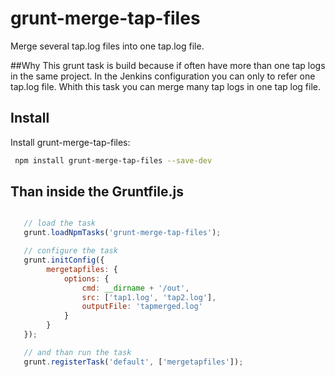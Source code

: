 # grunt-merge-tap-files
Merge several tap.log files into one tap.log file.

##Why
This grunt task is build because if often have more than one tap logs in the same project. 
In the Jenkins configuration you can only to refer one tap.log file. Whith this task you can merge many tap logs in one tap log file. 

## Install
Install grunt-merge-tap-files:
```bash
 npm install grunt-merge-tap-files --save-dev
```

## Than inside the Gruntfile.js
```javascript

   // load the task
   grunt.loadNpmTasks('grunt-merge-tap-files');

   // configure the task
   grunt.initConfig({
        mergetapfiles: {
            options: {
                cmd: __dirname + '/out',
                src: ['tap1.log', 'tap2.log'],
                outputFile: 'tapmerged.log'
            }
        }
   });  

   // and than run the task
   grunt.registerTask('default', ['mergetapfiles']);
```